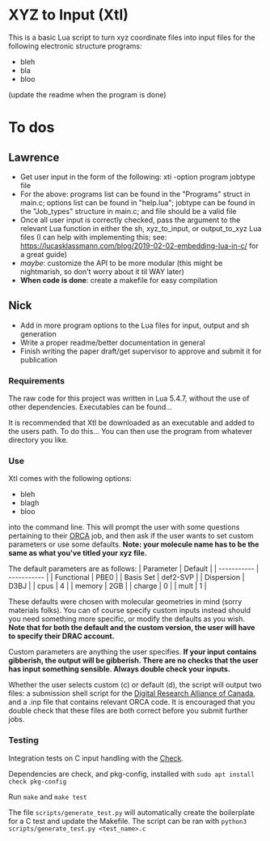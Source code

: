 # XYZ to Input (XtI)
This is a basic Lua script to turn xyz coordinate files into input files for the following electronic structure programs:
- bleh
- bla
- bloo

(update the readme when the program is done)

# To dos
## Lawrence
- Get user input in the form of the following: xti -option program jobtype file
- For the above: programs list can be found in the "Programs" struct in main.c; options list can be found in "help.lua"; jobtype can be found in the "Job_types" structure in main.c; and file should be a valid file
- Once all user input is correctly checked, pass the argument to the relevant Lua function in either the sh, xyz_to_input, or output_to_xyz Lua files (I can help with implementing this; see: https://lucasklassmann.com/blog/2019-02-02-embedding-lua-in-c/ for a great guide)
- *maybe*: customize the API to be more modular (this might be nightmarish, so don't worry about it til WAY later)
- **When code is done**: create a makefile for easy compilation

## Nick
- Add in more program options to the Lua files for input, output and sh generation
- Write a proper readme/better documentation in general
- Finish writing the paper draft/get supervisor to approve and submit it for publication

### Requirements
The raw code for this project was written in Lua 5.4.7, without the use of other dependencies. Executables can be found... 

It is recommended that XtI be downloaded as an executable and added to the users path. To do this... You can then use the program from whatever directory you like.

### Use
XtI comes with the following options:
- bleh
- blagh
- bloo

into the command line. This will prompt the user with some questions pertaining to their [ORCA](https://pubs.aip.org/aip/jcp/article/152/22/224108/1061982/The-ORCA-quantum-chemistry-program-package) job, and then ask if the user wants to set custom parameters or use some defaults. **Note: your molecule name has to be the same as what you've titled your xyz file.**

The default parameters are as follows:
| Parameter   | Default     |
| ----------- | ----------- |
| Functional  | PBE0        |
| Basis Set   | def2-SVP    |
| Dispersion  | D3BJ        |
| cpus        | 4           |
| memory      | 2GB         |
| charge      | 0           |
| mult        | 1           |

These defaults were chosen with molecular geometries in mind (sorry materials folks). You can of course specify custom inputs instead should you need something more specific, or modify the defaults as you wish. **Note that for both the default and the custom version, the user will have to specify their DRAC account.**

Custom parameters are anything the user specifies. **If your input contains gibberish, the output will be gibberish. There are no checks that the user has input something sensible. Always double check your inputs.**

Whether the user selects custom (c) or default (d), the script will output two files: a submission shell script for the [Digital Research Alliance of Canada](https://docs.alliancecan.ca/wiki/Technical_documentation), and a .inp file that contains relevant ORCA code. It is encouraged that you double check that these files are both correct before you submit further jobs.

### Testing
Integration tests on C input handling with the [Check](https://libcheck.github.io/check/).

Dependencies are check, and pkg-config, installed with `sudo apt install check pkg-config`

Run `make` and `make test`

The file `scripts/generate_test.py` will automatically create the boilerplate for a C test and update the Makefile. The script can be ran with `python3 scripts/generate_test.py <test_name>.c`

